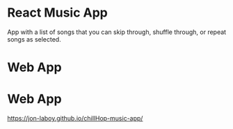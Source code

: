 # React Music App
App with a list of songs that you can skip through, shuffle through, or repeat songs as selected. 

# Web App
# Web App
<https://jon-laboy.github.io/chillHop-music-app/>


